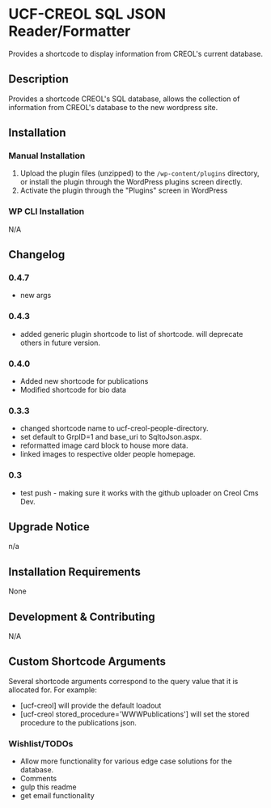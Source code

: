 # UCF-CREOL SQL JSON Reader/Formatter #

Provides a shortcode to display information from CREOL's current database. 


## Description ##

Provides a shortcode CREOL's SQL database, allows the collection of information from CREOL's database to the new
wordpress site.  


## Installation ##

### Manual Installation ###
1. Upload the plugin files (unzipped) to the `/wp-content/plugins` directory, or install the plugin through the WordPress plugins screen directly.
2. Activate the plugin through the "Plugins" screen in WordPress

### WP CLI Installation ###

N/A

## Changelog ##

### 0.4.7 ###
* new args

### 0.4.3 ###

* added generic plugin shortcode to list of shortcode. will deprecate others in future version.   

### 0.4.0 ###

* Added new shortcode for publications
* Modified shortcode for bio data

### 0.3.3 ###

* changed shortcode name to ucf-creol-people-directory.
* set default to GrpID=1 and base_uri to SqltoJson.aspx.
* reformatted image card block to house more data. 
* linked images to respective older people homepage. 

### 0.3 ###
* test push - making sure it works with the github uploader on Creol Cms Dev. 


## Upgrade Notice ##

n/a


## Installation Requirements ##

None


## Development & Contributing ##

N/A

## Custom Shortcode Arguments ##

Several shortcode arguments correspond to the query value that it is allocated for. For example: 
* [ucf-creol] will provide the default loadout
* [ucf-creol stored_procedure='WWWPublications'] will set the stored procedure to the publications json. 

### Wishlist/TODOs ###
* Allow more functionality for various edge case solutions for the database. 
* Comments
* gulp this readme 
* get email functionality 